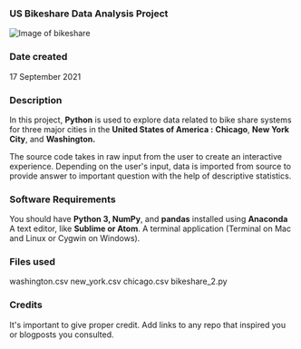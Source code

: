 ### US Bikeshare Data Analysis Project
![Image of bikeshare](https://www.google.com/url?sa=i&url=https%3A%2F%2Fnews.wttw.com%2F2016%2F10%2F12%2Fplan-merge-ventra-app-divvy-receives-federal-grant&psig=AOvVaw2HGJdYziVAOnywLVMfATVk&ust=1631972230126000&source=images&cd=vfe&ved=0CAsQjRxqFwoTCNDqkLyQhvMCFQAAAAAdAAAAABAD)

### Date created
17 September 2021

### Description
In this project, **Python** is used to explore data related to bike share systems for three major cities in the **United States of America :**  **Chicago**, **New York City**, and **Washington.**

The source code takes in raw input from the user to create an interactive experience.
Depending on the user's input, data is imported from source to provide answer to important question with the help of descriptive statistics.

### Software Requirements 
You should have **Python 3, NumPy**, and **pandas** installed using **Anaconda**
A text editor, like **Sublime or Atom**.
A terminal application (Terminal on Mac and Linux or Cygwin on Windows).

### Files used
washington.csv
new_york.csv
chicago.csv
bikeshare_2.py


### Credits
It's important to give proper credit. Add links to any repo that inspired you or blogposts you consulted.


